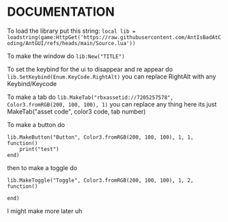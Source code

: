 # DOCUMENTATION

To load the library put this string:
```local lib = loadstring(game:HttpGet('https://raw.githubusercontent.com/AntIsBadAtCoding/AntGUI/refs/heads/main/Source.lua'))```

To make the window do
```lib:New("TITLE")```

To set the keybind for the ui to disappear and re appear do
```lib.SetKeybind(Enum.KeyCode.RightAlt)```
you can replace RightAlt with any Keybind/Keycode

To make a tab do
```lib.MakeTab("rbxassetid://7205257578", Color3.fromRGB(200, 100, 100), 1)```
you can replace any thing here its just
MakeTab("asset code", color3 code, tab number)

To make a button do
```
lib.MakeButton("Button", Color3.fromRGB(200, 100, 100), 1, 1, function()
	print("test")
end)
```
then to make a toggle do
```
lib.MakeToggle("Toggle", Color3.fromRGB(200, 100, 100), 1, 2, function()
	
end)
```
I might make more later uh
